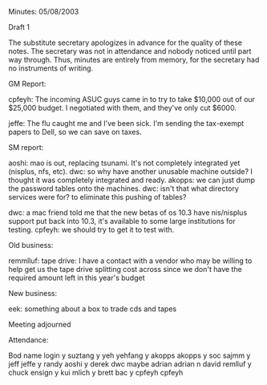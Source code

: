 Minutes:
05/08/2003

Draft 1

The substitute secretary apologizes in advance for the quality of these
notes.  The secretary was not in attendance and nobody noticed until part
way through.  Thus, minutes are entirely from memory, for the secretary had
no instruments of writing.


GM Report:

cpfeyh: The incoming ASUC guys came in to try to take $10,000 out of our
$25,000 budget.  I negotiated with them, and they've only cut $6000.

jeffe:  The flu caught me and I've been sick.  I'm sending the tax-exempt
papers to Dell, so we can save on taxes.

SM report:

aoshi: mao is out, replacing tsunami.  It's not completely integrated yet
(nisplus, nfs, etc).
dwc: so why have another unusable machine outside?  I thought it was completely
integrated and ready.
akopps: we can just dump the password tables onto the machines.
dwc: isn't that what directory services were for? to eliminate this pushing of tables?

dwc: a mac friend told me that the new betas of os 10.3 have nis/nisplus support put back into 10.3, it's available to some large institutions for testing.
cpfeyh: we should try to get it to test with.


Old business:

remmlluf: tape drive: I have a contact with a vendor who may be willing to help get us the tape drive splitting cost across since we don't have the required amount left in this year's budget

New business:

eek: something about a box to trade cds and tapes

Meeting adjourned

Attendance:

Bod	name	login
y	suztang
y	yeh	yehfang
y	akopps	akopps
y	soc	sajmm
y	jeff	jeffe
y	randy	aoshi
y	derek	dwc
maybe	adrian	adrian
n	david	remlluf
y	chuck	ensign
y	kui	mlich
y	brett	bac
y	cpfeyh	cpfeyh
